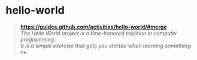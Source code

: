 # hello-world
>**https://guides.github.com/activities/hello-world/#merge**  
*The Hello World project is a time-honored tradition in computer programming.*  
*It is a simple exercise that gets you started when learning something ne.*
